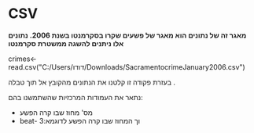 # CSV

**מאגר זה של נתונים הוא מאגר של פשעים שקרו בסקרמנטו בשנת 2006. נתונים אלו ניתנים להשגה ממשטרת סקרמנטו**

crimes<-read.csv("C:/Users/דודו/Downloads/SacramentocrimeJanuary2006.csv")

בעזרת פקודה זו קלטנו את הנתונים מהקובץ אל תוך טבלה .

נתאר את העמודות המרכזיות שהשתמשנו בהם:
- מס' מחוז שבו קרה הפשע
- beat- וך המחוז שבו קרה הפשע לדוגמא:3
